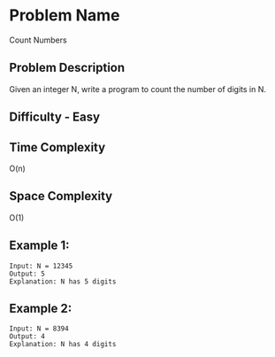 # Problem Name 
Count Numbers

## Problem Description

Given an integer N, write a program to count the number of digits in N.

## Difficulty - Easy

## Time Complexity
O(n)

## Space Complexity
O(1)

## Example 1:
```
Input: N = 12345
Output: 5
Explanation: N has 5 digits
```

## Example 2:
```
Input: N = 8394
Output: 4
Explanation: N has 4 digits
```
